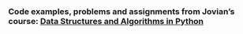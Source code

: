 ### Code examples, problems and assignments from Jovian’s course: [Data Structures and Algorithms in Python](https://jovian.ai/learn/data-structures-and-algorithms-in-python)
